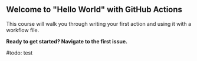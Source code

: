 ## Welcome to "Hello World" with GitHub Actions

This course will walk you through writing your first action and using it with a workflow file. 

**Ready to get started? Navigate to the first issue.**

#todo: test
